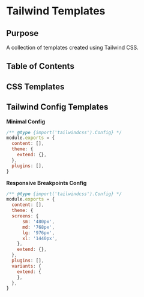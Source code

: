 # Tailwind Templates

## Purpose

A collection of templates created using Tailwind CSS.

## Table of Contents

## CSS Templates

## Tailwind Config Templates

**Minimal Config**

```js
/** @type {import('tailwindcss').Config} */
module.exports = {
  content: [],
  theme: {
    extend: {},
  },
  plugins: [],
}
```

**Responsive Breakpoints Config**

```js
/** @type {import('tailwindcss').Config} */
module.exports = {
  content: [],
  theme: {
  screens: {
      sm: '480px',
      md: '768px',
      lg: '976px',
      xl: '1440px',
    },
    extend: {},
  },
  plugins: [],
  variants: {
    extend: {
    },
  },
}
```
